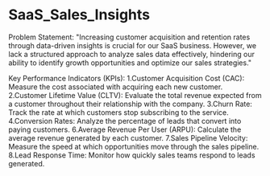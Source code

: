 # SaaS_Sales_Insights
Problem Statement:
"Increasing customer acquisition and retention rates through data-driven insights is crucial for our SaaS business. However, we lack a structured approach to analyze sales data effectively, hindering our ability to identify growth opportunities and optimize our sales strategies."

Key Performance Indicators (KPIs):
1.Customer Acquisition Cost (CAC): Measure the cost associated with acquiring each new customer.
2.Customer Lifetime Value (CLTV): Evaluate the total revenue expected from a customer throughout their relationship with the company.
3.Churn Rate: Track the rate at which customers stop subscribing to the service.
4.Conversion Rates: Analyze the percentage of leads that convert into paying customers.
6.Average Revenue Per User (ARPU): Calculate the average revenue generated by each customer.
7.Sales Pipeline Velocity: Measure the speed at which opportunities move through the sales pipeline.
8.Lead Response Time: Monitor how quickly sales teams respond to leads generated.
